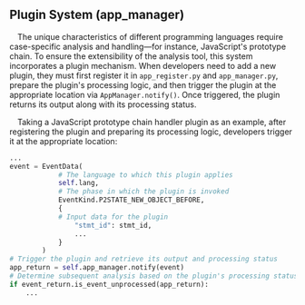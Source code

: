 ## **Plugin System (app_manager)**

&emsp;The unique characteristics of different programming languages require case-specific analysis and handling—for instance, JavaScript's prototype chain. To ensure the extensibility of the analysis tool, this system incorporates a plugin mechanism. When developers need to add a new plugin, they must first register it in `app_register.py` and `app_manager.py`, prepare the plugin's processing logic, and then trigger the plugin at the appropriate location via `AppManager.notify()`. Once triggered, the plugin returns its output along with its processing status.  

&emsp;Taking a JavaScript prototype chain handler plugin as an example, after registering the plugin and preparing its processing logic, developers trigger it at the appropriate location:  

```python  
...  
event = EventData(  
            # The language to which this plugin applies  
            self.lang,  
            # The phase in which the plugin is invoked  
            EventKind.P2STATE_NEW_OBJECT_BEFORE,  
            {  
            # Input data for the plugin  
                "stmt_id": stmt_id,  
                ...              
            }  
        )  
# Trigger the plugin and retrieve its output and processing status  
app_return = self.app_manager.notify(event)  
# Determine subsequent analysis based on the plugin's processing status  
if event_return.is_event_unprocessed(app_return):  
    ...  
```  
